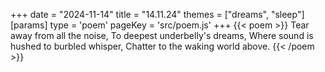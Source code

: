+++
date = "2024-11-14"
title = "14.11.24"
themes = ["dreams", "sleep"]
[params]
  type = 'poem'
  pageKey = 'src/poem.js'
+++
{{< poem >}}
Tear away from all the noise,
To deepest underbelly's dreams,
Where sound is hushed to burbled whisper,
Chatter to the waking world above.
{{< /poem >}}
